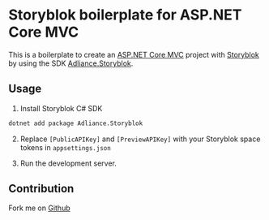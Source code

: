 # Storyblok boilerplate for ASP.NET Core MVC

This is a boilerplate to create an [ASP.NET Core MVC](https://docs.microsoft.com/en-us/aspnet/core/tutorials/first-mvc-app/start-mvc) project with [Storyblok](https://www.storyblok.com/) by using the SDK [Adliance.Storyblok](https://github.com/adliance/Storyblok).

## Usage

1. Install Storyblok C# SDK

```sh
dotnet add package Adliance.Storyblok
```

2. Replace `[PublicAPIKey]` and `[PreviewAPIKey]` with your Storyblok space tokens in `appsettings.json`

3. Run the development server.

## Contribution

Fork me on [Github](https://github.com/storyblok/asp-net-boilerplate)
